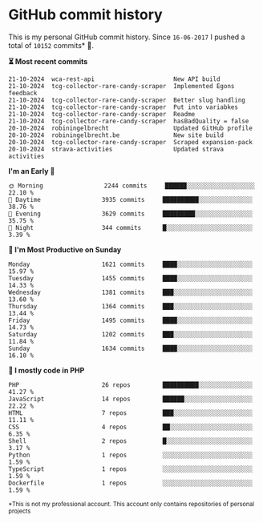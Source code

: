 # GitHub commit history
This is my personal GitHub commit history. Since <!--START_SECTION:first-commit-date-->`16-06-2017`<!--END_SECTION:first-commit-date--> I pushed a total of <!--START_SECTION:total-commit-count-->`10152`<!--END_SECTION:total-commit-count--> commits* 🎉.

<!--START_SECTION:most-recent-commits-->
**⏳ Most recent commits**
                                        
```text
21-10-2024  wca-rest-api                      New API build
21-10-2024  tcg-collector-rare-candy-scraper  Implemented Egons feedback
21-10-2024  tcg-collector-rare-candy-scraper  Better slug handling
21-10-2024  tcg-collector-rare-candy-scraper  Put into variabkes
21-10-2024  tcg-collector-rare-candy-scraper  Readme
21-10-2024  tcg-collector-rare-candy-scraper  hasBadQuality = false
20-10-2024  robiningelbrecht                  Updated GitHub profile
20-10-2024  robiningelbrecht.be               New site build
20-10-2024  tcg-collector-rare-candy-scraper  Scraped expansion-pack
20-10-2024  strava-activities                 Updated strava activities
```
<!--END_SECTION:most-recent-commits-->  

<!--START_SECTION:commits-per-day-time-->
**I&#039;m an Early 🐤**

```text
🌞 Morning                 2244 commits     ██████░░░░░░░░░░░░░░░░░░░   22.10 %
🌆 Daytime                 3935 commits     ██████████░░░░░░░░░░░░░░░   38.76 %
🌃 Evening                 3629 commits     █████████░░░░░░░░░░░░░░░░   35.75 %
🌙 Night                   344 commits      █░░░░░░░░░░░░░░░░░░░░░░░░   3.39 %
```
<!--END_SECTION:commits-per-day-time-->  

<!--START_SECTION:commits-per-weekday-->
**📅 I&#039;m Most Productive on Sunday**

```text
Monday                    1621 commits     ████░░░░░░░░░░░░░░░░░░░░░   15.97 %
Tuesday                   1455 commits     ████░░░░░░░░░░░░░░░░░░░░░   14.33 %
Wednesday                 1381 commits     ███░░░░░░░░░░░░░░░░░░░░░░   13.60 %
Thursday                  1364 commits     ███░░░░░░░░░░░░░░░░░░░░░░   13.44 %
Friday                    1495 commits     ████░░░░░░░░░░░░░░░░░░░░░   14.73 %
Saturday                  1202 commits     ███░░░░░░░░░░░░░░░░░░░░░░   11.84 %
Sunday                    1634 commits     ████░░░░░░░░░░░░░░░░░░░░░   16.10 %
```
<!--END_SECTION:commits-per-weekday-->  

<!--START_SECTION:repos-per-language-->
**💬 I mostly code in PHP**

```text
PHP                       26 repos         ██████████░░░░░░░░░░░░░░░   41.27 %
JavaScript                14 repos         ██████░░░░░░░░░░░░░░░░░░░   22.22 %
HTML                      7 repos          ███░░░░░░░░░░░░░░░░░░░░░░   11.11 %
CSS                       4 repos          ██░░░░░░░░░░░░░░░░░░░░░░░   6.35 %
Shell                     2 repos          █░░░░░░░░░░░░░░░░░░░░░░░░   3.17 %
Python                    1 repos          ░░░░░░░░░░░░░░░░░░░░░░░░░   1.59 %
TypeScript                1 repos          ░░░░░░░░░░░░░░░░░░░░░░░░░   1.59 %
Dockerfile                1 repos          ░░░░░░░░░░░░░░░░░░░░░░░░░   1.59 %
```
<!--END_SECTION:repos-per-language-->  

<sub>*This is not my professional account. This account only contains repositories of personal projects</sub>
